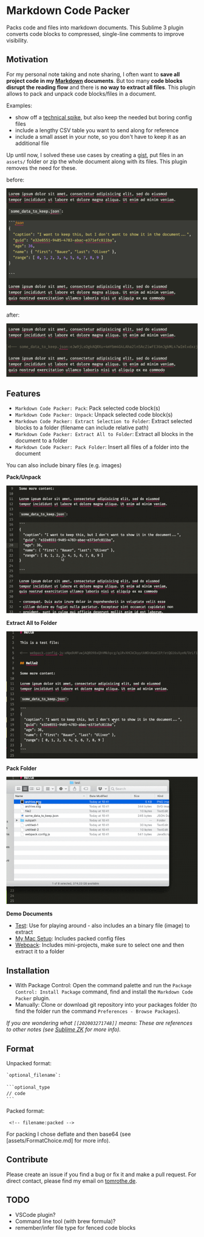 # Markdown Code Packer

Packs code and files into markdown documents.
This Sublime 3 plugin converts code blocks to compressed, single-line comments to improve visibility.

## Motivation

For my personal note taking and note sharing, I often want to **save all project code in my [Markdown](https://daringfireball.net/projects/markdown/) documents**.
But too many **code blocks disrupt the reading flow** and there is **no way to extract all files**.
This plugin allows to pack and unpack code blocks/files in a document.

Examples:

- show off a [technical spike](https://en.wikipedia.org/wiki/Spike_(software_development)), but also keep the needed but boring config files
- include a lengthy CSV table you want to send along for reference
- include a small asset in your note, so you don't have to keep it as an additional file

Up until now, I solved these use cases by creating a [gist](https://gist.github.com/), put files in an `assets/` folder or zip the whole document along with its files.
This plugin removes the need for these.

before:

![uncompressed code block](assets/before.png)

after:

![packed content](assets/after.png)

## Features

- `Markdown Code Packer: Pack`: Pack selected code block(s)
- `Markdown Code Packer: Unpack`: Unpack selected code block(s)
- `Markdown Code Packer: Extract Selection to Folder`: Extract selected blocks to a folder (filename can include relative path)
- `Markdown Code Packer: Extract All to Folder`: Extract all blocks in the document to a folder
- `Markdown Code Packer: Pack Folder`: Insert all files of a folder into the document

You can also include binary files (e.g. images)

**Pack/Unpack**

![](assets/packunpack.gif)

**Extract All to Folder**

![](assets/extractall.gif)

**Pack Folder**

![](assets/packfolder.gif)

**Demo Documents**

- [Test](demos/Test.md): Use for playing around - also includes an a binary file (image) to extract
- [My Mac Setup](demos/MyMacSetup.md): Includes packed config files
- [Webpack](demos/Webpack.md): Includes mini-projects, make sure to select one and then extract it to a folder

## Installation

- With Package Control: Open the command palette and run the `Package Control: Install Package` command, find and install the `Markdown Code Packer` plugin.
- Manually: Clone or download git repository into your packages folder (to find the folder run the command `Preferences - Browse Packages`).

_If you are wondering what `[[202003271748]]` means: These are references to other notes (see [Sublime ZK](https://github.com/renerocksai/sublime_zk) for more info)._

## Format

Unpacked format:

    `optional_filename`:

    ```optional_type
    // code
    ```

Packed format:

     <!-- filename:packed -->

For packing I chose deflate and then base64 (see [assets/FormatChoice.md] for more info).

## Contribute

Please create an issue if you find a bug or fix it and make a pull request.
For direct contact, please find my email on [tomrothe.de](http://tomrothe.de).

<!-- to generate a new sublime package (for submission to `packagecontrol.io`) use the command `Package Control: Create Package File`. -->

## TODO

- VSCode plugin?
- Command line tool (with brew formula)?
- remember/infer file type for fenced code blocks
